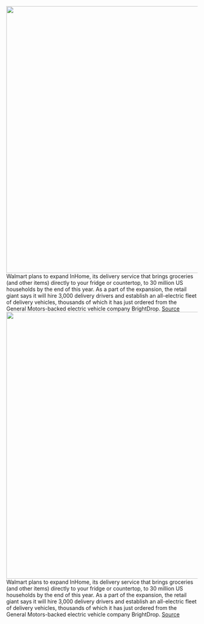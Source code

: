 <img src='https://cdn.vox-cdn.com/thumbor/m-8Pgs3Le_J6-_WZxerIl1yObVI=/0x0:1400x933/1200x800/filters:focal(588x355:812x579)/cdn.vox-cdn.com/uploads/chorus_image/image/70351389/walmart_inhome_driver_delivers_ambient_items_in_customers_home.0.jpg' width='700px' /><br/>
Walmart plans to expand InHome, its delivery service that brings groceries (and other items) directly to your fridge or countertop, to 30 million US households by the end of this year. As a part of the expansion, the retail giant says it will hire 3,000 delivery drivers and establish an all-electric fleet of delivery vehicles, thousands of which it has just ordered from the General Motors-backed electric vehicle company BrightDrop.
<a href='https://www.theverge.com/2022/1/5/22868709/walmart-inhome-deliveries-expanding'> Source <a/><img src='https://cdn.vox-cdn.com/thumbor/m-8Pgs3Le_J6-_WZxerIl1yObVI=/0x0:1400x933/1200x800/filters:focal(588x355:812x579)/cdn.vox-cdn.com/uploads/chorus_image/image/70351389/walmart_inhome_driver_delivers_ambient_items_in_customers_home.0.jpg' width='700px' /><br/>
Walmart plans to expand InHome, its delivery service that brings groceries (and other items) directly to your fridge or countertop, to 30 million US households by the end of this year. As a part of the expansion, the retail giant says it will hire 3,000 delivery drivers and establish an all-electric fleet of delivery vehicles, thousands of which it has just ordered from the General Motors-backed electric vehicle company BrightDrop.
<a href='https://www.theverge.com/2022/1/5/22868709/walmart-inhome-deliveries-expanding'> Source <a/>